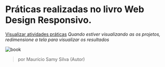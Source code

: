 # Práticas realizadas no livro Web Design Responsivo.

[Visualizar atividades práticas](https://leocaliban.github.io/pl-web-design-responsivo/)
*Quando estiver visualizando as os projetos, redimensione a tela para visualizar os resultados*


![book](https://user-images.githubusercontent.com/23413093/51539647-ab753600-1e3b-11e9-91dd-ec5a31611713.jpg)

> por Maurício Samy Silva (Autor)
